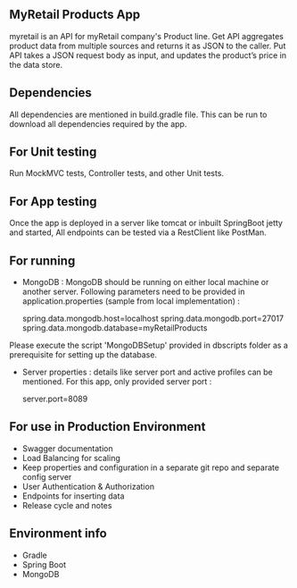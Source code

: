 ## MyRetail Products App
myretail is an API for myRetail company's Product line.
Get API aggregates product data from multiple sources and returns it as JSON to the caller.
Put API takes a JSON request body as input, and updates the product’s price in the data store.

## Dependencies
All dependencies are mentioned in build.gradle file. This can be run to download all dependencies required by the app. 

## For Unit testing
Run MockMVC tests, Controller tests, and other Unit tests. 

## For App testing
Once the app is deployed in a server like tomcat or inbuilt SpringBoot jetty and started, All endpoints can be tested via a RestClient like PostMan. 

## For running
- MongoDB : MongoDB should be running on either local machine or another server. Following parameters need to be provided in application.properties (sample from local implementation) :
 
     spring.data.mongodb.host=localhost
     spring.data.mongodb.port=27017
     spring.data.mongodb.database=myRetailProducts

Please execute the script 'MongoDBSetup' provided in dbscripts folder as a prerequisite for setting up the database.       

- Server properties : details like server port and active profiles can be mentioned. For this app, only provided server port : 
      
     server.port=8089

## For use in Production Environment
- Swagger documentation
- Load Balancing for scaling
- Keep properties and configuration in a separate git repo and separate config server
- User Authentication & Authorization
- Endpoints for inserting data 
- Release cycle and notes

## Environment info
- Gradle 
- Spring Boot
- MongoDB
